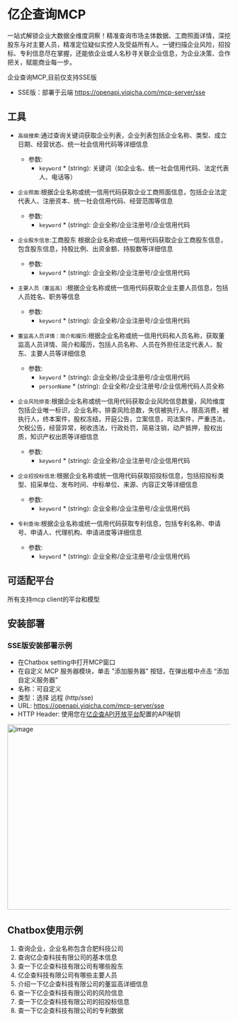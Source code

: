 # 亿企查询MCP
一站式解锁企业大数据全维度洞察！精准查询市场主体数据、工商照面详情，深挖股东与对主要人员，精准定位疑似实控人及受益所有人。一键扫描企业风险，招投标、专利信息尽在掌握，还能依企业或人名秒寻关联企业信息，为企业决策、合作把关，赋能商业每一步。

企业查询MCP,目前仅支持SSE版
- SSE版：部署于云端  https://openapi.yiqicha.com/mcp-server/sse
 
## 工具
- `高级搜索`:通过查询关键词获取企业列表，企业列表包括企业名称、类型、成立日期、经营状态、统一社会信用代码等详细信息
  - 参数:
      - `keyword` * (string): 关键词（如企业名、统一社会信用代码、法定代表人、电话等）

- `企业照面`:根据企业名称或统一信用代码获取企业工商照面信息，包括企业法定代表人、注册资本、统一社会信用代码、经营范围等信息
  - 参数:
      - `keyword` * (string): 企业全称/企业注册号/企业信用代码
            
- `企业股东信息`:工商股东 根据企业名称或统一信用代码获取企业工商股东信息，包含股东信息，持股比例、出资金额、持股数等详细信息
  - 参数:
      - `keyword` * (string): 企业全称/企业注册号/企业信用代码
            
- `主要人员（董监高）`:根据企业名称或统一信用代码获取企业主要人员信息，包括人员姓名、职务等信息
  - 参数:
      - `keyword` * (string): 企业全称/企业注册号/企业信用代码
            
- `董监高人员详情：简介和履历`:根据企业名称或统一信用代码和人员名称，获取董监高人员详情、简介和履历，包括人员名称、人员在外担任法定代表人、股东、主要人员等详细信息
  - 参数:
      - `keyword` * (string): 企业全称/企业注册号/企业信用代码
      - `personName` * (string): 企业全称/企业注册号/企业信用代码人员全称
            
- `企业风险排查`:根据企业名称或统一信用代码获取企业风险信息数量，风险维度包括企业唯一标识，企业名称，排查风险总数，失信被执行人，限高消费，被执行人，终本案件，股权冻结，开庭公告，立案信息，司法案件，严重违法，欠税公告，经营异常，税收违法，行政处罚，简易注销，动产抵押，股权出质，知识产权出质等详细信息
  - 参数:
      - `keyword` * (string): 企业全称/企业注册号/企业信用代码
            
- `企业招投标信息`:根据企业名称或统一信用代码获取招投标信息，包括招投标类型、招采单位、发布时间、中标单位、来源、内容正文等详细信息
  - 参数:
      - `keyword` * (string): 企业全称/企业注册号/企业信用代码

- `专利查询`:根据企业名称或统一信用代码获取专利信息，包括专利名称、申请号、申请人、代理机构、申请进度等详细信息
  - 参数:
      - `keyword` * (string): 企业全称/企业注册号/企业信用代码

## 可适配平台
所有支持mcp client的平台和模型

## 安装部署
### SSE版安装部署示例
- 在Chatbox setting中打开MCP窗口
- 在自定义 MCP 服务器模块，单击 "添加服务器" 按钮，在弹出框中点击 “添加自定义服务器”  
- 名称：可自定义
- 类型：选择 远程 (http/sse)
- URL: https://openapi.yiqicha.com/mcp-server/sse
- HTTP Header: 使用您在[亿企查API开放平台](https://openapi.yiqicha.com/)配置的API秘钥
<img width="609" height="418" alt="image" src="https://github.com/user-attachments/assets/391ff448-bf6b-4aa6-82c7-cc5286e4c03f" />



## Chatbox使用示例
1. 查询企业，企业名称包含合肥科技公司
2. 查询亿企查科技有限公司的基本信息
3. 查一下亿企查科技有限公司有哪些股东
4. 亿企查科技有限公司有哪些主要人员
5. 介绍一下亿企查科技有限公司的董监高详细信息
6. 查一下亿企查科技有限公司的风险信息
7. 查一下亿企查科技有限公司的招投标信息
8. 查一下亿企查科技有限公司的专利数据

